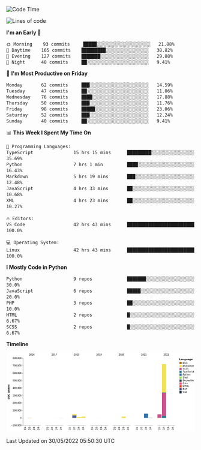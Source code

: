 <!--START_SECTION:waka-->
![Code Time](http://img.shields.io/badge/Code%20Time-0%20secs-blue)

![Lines of code](https://img.shields.io/badge/From%20Hello%20World%20I%27ve%20Written-929%20Thousand%20lines%20of%20code-blue)

**I'm an Early 🐤** 

```text
🌞 Morning    93 commits     █████░░░░░░░░░░░░░░░░░░░░   21.88% 
🌆 Daytime    165 commits    █████████░░░░░░░░░░░░░░░░   38.82% 
🌃 Evening    127 commits    ███████░░░░░░░░░░░░░░░░░░   29.88% 
🌙 Night      40 commits     ██░░░░░░░░░░░░░░░░░░░░░░░   9.41%

```
📅 **I'm Most Productive on Friday** 

```text
Monday       62 commits     ███░░░░░░░░░░░░░░░░░░░░░░   14.59% 
Tuesday      47 commits     ██░░░░░░░░░░░░░░░░░░░░░░░   11.06% 
Wednesday    76 commits     ████░░░░░░░░░░░░░░░░░░░░░   17.88% 
Thursday     50 commits     ███░░░░░░░░░░░░░░░░░░░░░░   11.76% 
Friday       98 commits     █████░░░░░░░░░░░░░░░░░░░░   23.06% 
Saturday     52 commits     ███░░░░░░░░░░░░░░░░░░░░░░   12.24% 
Sunday       40 commits     ██░░░░░░░░░░░░░░░░░░░░░░░   9.41%

```


📊 **This Week I Spent My Time On** 

```text
💬 Programming Languages: 
TypeScript               15 hrs 15 mins      █████████░░░░░░░░░░░░░░░░   35.69% 
Python                   7 hrs 1 min         ████░░░░░░░░░░░░░░░░░░░░░   16.43% 
Markdown                 5 hrs 19 mins       ███░░░░░░░░░░░░░░░░░░░░░░   12.48% 
JavaScript               4 hrs 33 mins       ██░░░░░░░░░░░░░░░░░░░░░░░   10.68% 
XML                      4 hrs 23 mins       ██░░░░░░░░░░░░░░░░░░░░░░░   10.27%

🔥 Editors: 
VS Code                  42 hrs 43 mins      █████████████████████████   100.0%

💻 Operating System: 
Linux                    42 hrs 43 mins      █████████████████████████   100.0%

```

**I Mostly Code in Python** 

```text
Python                   9 repos             ███████░░░░░░░░░░░░░░░░░░   30.0% 
JavaScript               6 repos             █████░░░░░░░░░░░░░░░░░░░░   20.0% 
PHP                      3 repos             ██░░░░░░░░░░░░░░░░░░░░░░░   10.0% 
HTML                     2 repos             █░░░░░░░░░░░░░░░░░░░░░░░░   6.67% 
SCSS                     2 repos             █░░░░░░░░░░░░░░░░░░░░░░░░   6.67%

```


**Timeline**

![Chart not found](https://raw.githubusercontent.com/telesoho/telesoho/master/charts/bar_graph.png) 


 Last Updated on 30/05/2022 05:50:30 UTC
<!--END_SECTION:waka-->


<!--
**telesoho/telesoho** is a ✨ _special_ ✨ repository because its `README.md` (this file) appears on your GitHub profile.

Here are some ideas to get you started:

- 🔭 I’m currently working on ...
- 🌱 I’m currently learning ...
- 👯 I’m looking to collaborate on ...
- 🤔 I’m looking for help with ...
- 💬 Ask me about ...
- 📫 How to reach me: ...
- 😄 Pronouns: ...
- ⚡ Fun fact: ...
-->
